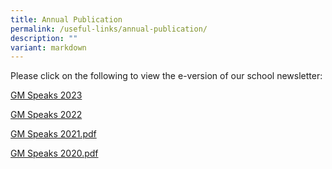 ```yaml
---
title: Annual Publication
permalink: /useful-links/annual-publication/
description: ""
variant: markdown
---
```

Please click on the following to view the e-version of our school newsletter:  
 
[GM Speaks 2023](https://online.fliphtml5.com/tzzjq/fzea/) 

[GM Speaks 2022](https://online.fliphtml5.com/qpmiu/tkjq/)

[GM Speaks 2021.pdf](https://geylangmethodistpri.moe.edu.sg/qql/slot/u176/2021/Useful%20Links/GM%20Speaks%202021.pdf)  

[GM Speaks 2020.pdf](https://geylangmethodistpri.moe.edu.sg/qql/slot/u176/2020/2020%20Useful%20Links/GM%20Speaks/GM%20Speaks%202020.pdf)